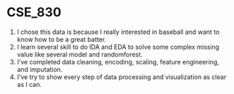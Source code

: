 # CSE_830
1. I chose this data is because I really interested in baseball and want to know how to be a great batter.
2. I learn several skill to do IDA and EDA to solve some complex missing value like several model and randomforest.
3. I've completed data cleaning, encoding, scaling, feature engineering, and imputation.
4. I've try to show every step of data processing and visualization as clear as I can.